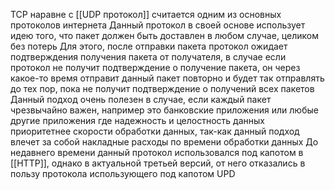 TCP наравне с [[UDP протокол]] считается одним из основных протоколов интернета 
Данный протокол в своей основе использует идею того, что пакет должен быть доставлен в любом случае, целиком без потерь
Для этого, после отправки пакета протокол ожидает подтверждения получения пакета от получателя, в случае если протокол не получит подтверждение о получение пакета, он через какое-то время отправит данный пакет повторно и будет так отправлять до тех пор, пока не получит подтверждение о получений всех пакетов
Данный подход очень полезен в случае, если каждый пакет чрезвычайно важен, например это банковские приложения или любые другие приложения где надежность и целостность данных приоритетнее скорости обработки данных, так-как данный подход влечет за собой накладные расходы по времени обработки данных
До недавнего времени данный протокол использовался под капотом в [[HTTP]], однако в актуальной третьей версий, от него отказались в пользу протокола использующего под капотом UPD